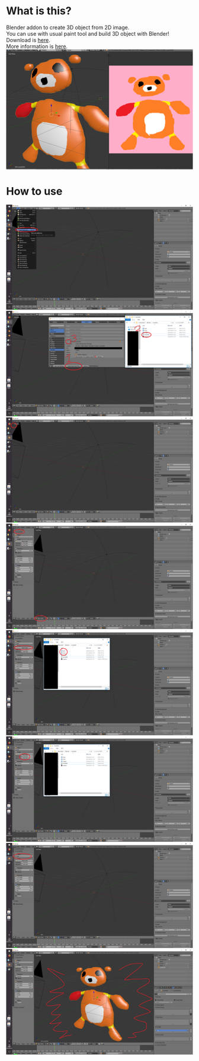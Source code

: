 # What is this?
Blender addon to create 3D object from 2D image.  
You can use with usual paint tool and build 3D object with Blender!  
Download is [here](https://github.com/rn9dfj3/love2d3d/releases).  
More information is [here](https://github.com/rn9dfj3/love2d3d/wiki).
![3D model from 2D image](./image1.png)
# How to use
![Click User Preferense](./image2.png)
![Install love2d3d.py](./image3.png)
![Click tool shelf](./image4.png)
![Search Love2D3D](./image5.png)
![Open images](./image6.png)
![Set the images](./image7.png)
![Click Create](./image8.png)
![Excellent!!!](./image9.png)  
